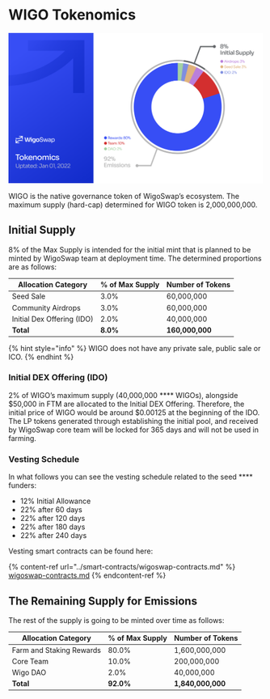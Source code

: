 # WIGO Tokenomics

![](../.gitbook/assets/tokenomics.png)

WIGO is the native governance token of WigoSwap’s ecosystem. The maximum supply (hard-cap) determined for WIGO token is 2,000,000,000.&#x20;

## **Initial Supply**

8% of the Max Supply is intended for the initial mint that is planned to be minted by WigoSwap team at deployment time. The determined proportions are as follows:

| Allocation Category        |  % of Max Supply | Number of Tokens |
| -------------------------- | ---------------- | ---------------- |
| Seed Sale                  | 3.0%             | 60,000,000       |
| Community Airdrops         | 3.0%             | 60,000,000       |
| Initial Dex Offering (IDO) | 2.0%             | 40,000,000       |
| **Total**                  | **8.0%**         | **160,000,000**  |

{% hint style="info" %}
WIGO does not have any private sale, public sale or ICO.
{% endhint %}

### **Initial DEX Offering (IDO)**&#x20;

2% of WIGO’s maximum supply (40,000,000 **** WIGOs), alongside $50,000 in FTM are allocated to the Initial DEX Offering. Therefore, the initial price of WIGO would be around $0.00125 at the beginning of the IDO. The LP tokens generated through establishing the initial pool, and received by WigoSwap core team will be locked for 365 days and will not be used in farming.

### **Vesting Schedule**&#x20;

In what follows you can see the vesting schedule related to the seed **** funders:

* 12% Initial Allowance
* 22% after 60 days
* 22% after 120 days
* 22% after 180 days
* 22% after 240 days

Vesting smart contracts can be found here:

{% content-ref url="../smart-contracts/wigoswap-contracts.md" %}
[wigoswap-contracts.md](../smart-contracts/wigoswap-contracts.md)
{% endcontent-ref %}

## **The Remaining Supply for Emissions**&#x20;

The rest of the supply is going to be minted over time as follows:

| Allocation Category      |  % of Max Supply | Number of Tokens  |
| ------------------------ | ---------------- | ----------------- |
| Farm and Staking Rewards | 80.0%            | 1,600,000,000     |
| Core Team                | 10.0%            | 200,000,000       |
| Wigo DAO                 | 2.0%             | 40,000,000        |
| **Total**                | **92.0%**        | **1,840,000,000** |
